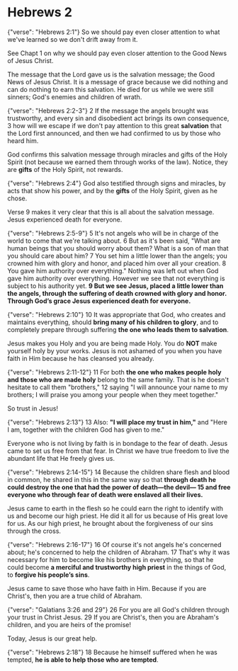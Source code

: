 Hebrews 2
========================================================================

{"verse": "Hebrews 2:1"}
So we should pay even closer attention to what we've learned so we don't drift away from it.

See Chapt 1 on why we should pay even closer attention to the Good News of Jesus Christ.

The message that the Lord gave us is the salvation message;  the Good News of Jesus Christ.  It is a message of grace because we did nothing and can do nothing to earn this salvation.  He died for us while we were still sinners; God's enemies and children of wrath.

{"verse": "Hebrews 2:2-3"}
2 If the message the angels brought was trustworthy, and every sin and disobedient act brings its own consequence, 3 how will we escape if we don't pay attention to this great **salvation** that the Lord first announced, and then we had confirmed to us by those who heard him.

God confirms this salvation message through miracles and gifts of the Holy Spirit (not because we earned them through works of the law).  Notice, they are **gifts** of the Holy Spirit, not rewards.

{"verse": "Hebrews 2:4"}
God also testified through signs and miracles, by acts that show his power, and by the **gifts** of the Holy Spirit, given as he chose.

Verse 9 makes it very clear that this is all about the salvation message.  Jesus experienced death for everyone.

{"verse": "Hebrews 2:5-9"}
5 It's not angels who will be in charge of the world to come that we're talking about. 6 But as it's been said, "What are human beings that you should worry about them? What is a son of man that you should care about him? 7 You set him a little lower than the angels; you crowned him with glory and honor, and placed him over all your creation. 8 You gave him authority over everything." Nothing was left out when God gave him authority over everything. However we see that not everything is subject to his authority yet.  **9 But we see Jesus, placed a little lower than the angels, through the suffering of death crowned with glory and honor. Through God’s grace Jesus experienced death for everyone.**

{"verse": "Hebrews 2:10"}
10 It was appropriate that God, who creates and maintains everything, should **bring many of his children to glory**, and to completely prepare through suffering **the one who leads them to salvation**.


Jesus makes you Holy and you are being made Holy.  You do **NOT** make yourself holy by your works.  Jesus is not ashamed of you when you have faith in Him because he has cleansed you already.

{"verse": "Hebrews 2:11-12"}
11 For both **the one who makes people holy and those who are made holy** belong to the same family. That is he doesn't hesitate to call them "brothers," 12 saying "I will announce your name to my brothers; I will praise you among your people when they meet together."

So trust in Jesus!

{"verse": "Hebrews 2:13"}
13 Also: **"I will place my trust in him,"** and "Here I am, together with the children God has given to me."

Everyone who is not living by faith is in bondage to the fear of death.  Jesus came to set us free from that fear.  In Christ we have true freedom to live the abundant life that He freely gives us.

{"verse": "Hebrews 2:14-15"}
14 Because the children share flesh and blood in common, he shared in this in the same way so that **through death he could destroy the one that had the power of death—the devil— 15 and free everyone who through fear of death were enslaved all their lives.**

Jesus came to earth in the flesh so he could earn the right to identify with us and become our high priest.  He did it all for us because of His great love for us.  As our high priest, he brought about the forgiveness of our sins through the cross.

{"verse": "Hebrews 2:16-17"}
16 Of course it's not angels he's concerned about; he's concerned to help the children of Abraham.  17 That's why it was necessary for him to become like his brothers in everything, so that he could become **a merciful and trustworthy high priest** in the things of God, to **forgive his people’s sins**.

Jesus came to save those who have faith in Him.  Because if you are Christ's, then you are a true child of Abraham.

{"verse": "Galatians 3:26 and 29"}
26 For you are all God's children through your trust in Christ Jesus.  29 If you are Christ's, then you are Abraham's children, and you are heirs of the promise!

Today, Jesus is our great help.

{"verse": "Hebrews 2:18"}
18 Because he himself suffered when he was tempted, **he is able to help those who are tempted**.
